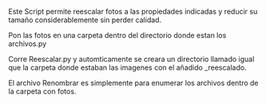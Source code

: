 Este Script permite reescalar fotos a las propiedades indicadas y reducir su tamaño considerablemente sin perder calidad.

Pon las fotos en una carpeta dentro del directorio donde estan los archivos.py

Corre Reescalar.py y automticamente se creara un directorio llamado igual que la carpeta donde estaban las imagenes con el añadido _reescalado.

El archivo Renombrar es simplemente para enumerar los archivos dentro de la carpeta con fotos.

